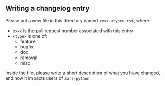 Writing a changelog entry
-------------------------

Please put a new file in this directory named `xxxx.<type>.rst`, where

- `xxxx` is the pull request number associated with this entry
- `<type>` is one of:
  - feature
  - bugfix
  - doc
  - removal
  - misc

Inside the file, please write a short description of what you have changed, and how it impacts users of `zarr-python`.
